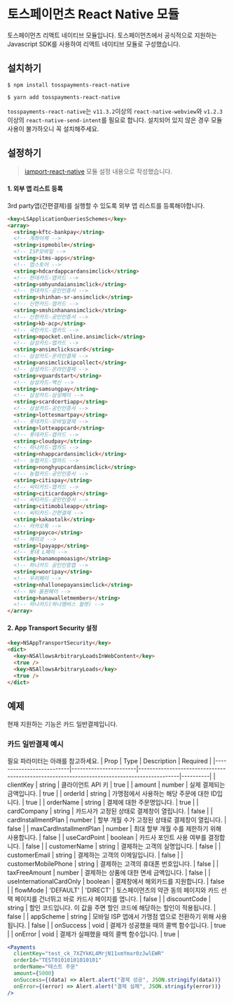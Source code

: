 # 토스페이먼츠 React Native 모듈

토스페이먼츠 리액트 네이티브 모듈입니다. 토스페이먼츠에서 공식적으로 지원하는 Javascript SDK를 사용하여 리액트 네이티브 모듈로 구성했습니다.

## 설치하기

```
$ npm install tosspayments-react-native
```

```
$ yarn add tosspayments-react-native
```

`tosspayments-react-native`는 `v11.3.2`이상의 `react-native-webview`와 `v1.2.3`이상의 `react-native-send-intent`를 필요로 합니다. 설치되어 있지 않은 경우 모듈 사용이 불가하오니 꼭 설치해주세요.

## 설정하기

> [iamport-react-native](https://github.com/iamport/iamport-react-native) 모듈 설정 내용으로 작성했습니다.

#### 1. 외부 앱 리스트 등록

3rd party앱(간편결제)를 실행할 수 있도록 외부 앱 리스트를 등록해야합니다.

```html
<key>LSApplicationQueriesSchemes</key>
<array>
  <string>kftc-bankpay</string>
  <!-- 계좌이체 -->
  <string>ispmobile</string>
  <!-- ISP모바일 -->
  <string>itms-apps</string>
  <!-- 앱스토어 -->
  <string>hdcardappcardansimclick</string>
  <!-- 현대카드-앱카드 -->
  <string>smhyundaiansimclick</string>
  <!-- 현대카드-공인인증서 -->
  <string>shinhan-sr-ansimclick</string>
  <!-- 신한카드-앱카드 -->
  <string>smshinhanansimclick</string>
  <!-- 신한카드-공인인증서 -->
  <string>kb-acp</string>
  <!-- 국민카드-앱카드 -->
  <string>mpocket.online.ansimclick</string>
  <!-- 삼성카드-앱카드 -->
  <string>ansimclickscard</string>
  <!-- 삼성카드-온라인결제 -->
  <string>ansimclickipcollect</string>
  <!-- 삼성카드-온라인결제 -->
  <string>vguardstart</string>
  <!-- 삼성카드-백신 -->
  <string>samsungpay</string>
  <!-- 삼성카드-삼성페이 -->
  <string>scardcertiapp</string>
  <!-- 삼성카드-공인인증서 -->
  <string>lottesmartpay</string>
  <!-- 롯데카드-모바일결제 -->
  <string>lotteappcard</string>
  <!-- 롯데카드-앱카드 -->
  <string>cloudpay</string>
  <!-- 하나카드-앱카드 -->
  <string>nhappcardansimclick</string>
  <!-- 농협카드-앱카드 -->
  <string>nonghyupcardansimclick</string>
  <!-- 농협카드-공인인증서 -->
  <string>citispay</string>
  <!-- 씨티카드-앱카드 -->
  <string>citicardappkr</string>
  <!-- 씨티카드-공인인증서 -->
  <string>citimobileapp</string>
  <!-- 씨티카드-간편결제 -->
  <string>kakaotalk</string>
  <!-- 카카오톡 -->
  <string>payco</string>
  <!-- 페이코 -->
  <string>lpayapp</string>
  <!-- 롯데 L페이 -->
  <string>hanamopmoasign</string>
  <!-- 하나카드 공인인증앱 -->
  <string>wooripay</string>
  <!-- 우리페이 -->
  <string>nhallonepayansimclick</string>
  <!-- NH 올원페이 -->
  <string>hanawalletmembers</string>
  <!-- 하나카드(하나멤버스 월렛) -->
</array>
```

#### 2. App Transport Security 설정

```html
<key>NSAppTransportSecurity</key>
<dict>
  <key>NSAllowsArbitraryLoadsInWebContent</key>
  <true />
  <key>NSAllowsArbitraryLoads</key>
  <true />
</dict>
```

## 예제

현재 지원하는 기능은 카드 일반결제입니다.

### 카드 일반결제 예시

필요 파라미터는 아래를 참고하세요.
| Prop | Type | Description | Required |
|--------------------------|-----------------------|--------------------------------------------------------------------------------------------|----------|
| clientKey | string | 클라이언트 API 키 | true |
| amount | number | 실제 결제되는 금액입니다. | true |
| orderId | string | 가맹점에서 사용하는 해당 주문에 대한 ID입니다. | true |
| orderName | string | 결제에 대한 주문명입니다. | true |
| cardCompany | string | 카드사가 고정된 상태로 결제창이 열립니다. | false |
| cardInstallmentPlan | number | 할부 개월 수가 고정된 상태로 결제창이 열립니다. | false |
| maxCardInstallmentPlan | number | 최대 할부 개월 수를 제한하기 위해 사용합니다. | false |
| useCardPoint | boolean | 카드사 포인트 사용 여부를 결정합니다. | false |
| customerName | string | 결제하는 고객의 실명입니다. | false |
| customerEmail | string | 결제하는 고객의 이메일입니다. | false |
| customerMobilePhone | string | 결제하는 고객의 휴대폰 번호입니다. | false |
| taxFreeAmount | number | 결제하는 상품에 대한 면세 금액입니다. | false |
| useInternationalCardOnly | boolean | 결제창에서 해외카드를 지원합니다. | false |
| flowMode | 'DEFAULT' \| 'DIRECT' | 토스페이먼츠의 약관 동의 페이지와 카드 선택 페이지를 건너뛰고 바로 카드사 페이지를 엽니다. | false |
| discountCode | string | 할인 코드입니다. 이 값을 주면 할인 코드에 해당하는 할인이 적용됩니다. | false |
| appScheme | string | 모바일 ISP 앱에서 가맹점 앱으로 전환하기 위해 사용됩니다. | false |
| onSuccess | void | 결제가 성공했을 때의 콜백 함수입니다. | true |
| onError | void | 결제가 실패했을 때의 콜백 함수입니다. | true |

```jsx
<Payments
  clientKey="test_ck_7XZYkKL4MrjN11xmYmar0zJwlEWR"
  orderId="TEST01010101010101"
  orderName="테스트 주문"
  amount={5000}
  onSuccess={(data) => Alert.alert("결제 성공", JSON.stringify(data))}
  onError={(error) => Alert.alert("결제 실패", JSON.stringify(error))}
/>
```
